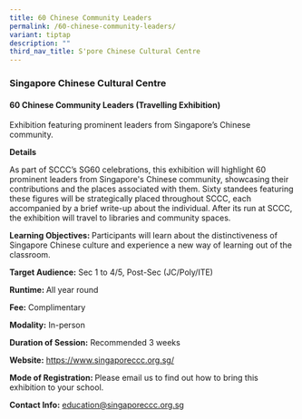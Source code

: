 ```yaml
---
title: 60 Chinese Community Leaders
permalink: /60-chinese-community-leaders/
variant: tiptap
description: ""
third_nav_title: S'pore Chinese Cultural Centre
---
```

<h3>Singapore Chinese Cultural Centre</h3>
<h4>60 Chinese Community Leaders (Travelling Exhibition)</h4>
<p>Exhibition featuring prominent leaders from Singapore’s Chinese community.</p>
<p><strong>Details</strong>
</p>
<p>As part of SCCC’s SG60 celebrations, this exhibition will highlight 60
prominent leaders from Singapore's Chinese community, showcasing their
contributions and the places associated with them. Sixty standees featuring
these figures will be strategically placed throughout SCCC, each accompanied
by a brief write-up about the individual. After its run at SCCC, the exhibition
will travel to libraries and community spaces.</p>
<p><strong>Learning Objectives: </strong>Participants will learn about the
distinctiveness of Singapore Chinese culture and experience a new way of
learning out of the classroom.</p>
<p><strong>Target Audience:</strong> Sec 1 to 4/5, Post-Sec (JC/Poly/ITE)</p>
<p><strong>Runtime: </strong>All year round</p>
<p><strong>Fee:</strong> Complimentary</p>
<p><strong>Modality:</strong> In-person</p>
<p><strong>Duration of Session:</strong> Recommended 3 weeks</p>
<p><strong>Website:</strong>  <a href="https://www.singaporeccc.org.sg/" rel="noopener noreferrer nofollow" target="_blank">https://www.singaporeccc.org.sg/</a>
</p>
<p><strong>Mode of Registration: </strong>Please email us to find out how
to bring this exhibition to your school.</p>
<p><strong>Contact Info:</strong>  <a href="mailto:education@singaporeccc.org.sg" rel="noopener noreferrer nofollow" target="_blank">education@singaporeccc.org.sg</a>
</p>